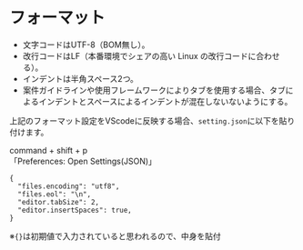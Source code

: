# フォーマット
- 文字コードはUTF-8（BOM無し）。
- 改行コードはLF（本番環境でシェアの高い Linux の改行コードに合わせる）。
- インデントは半角スペース2つ。
- 案件ガイドラインや使用フレームワークによりタブを使用する場合、タブによるインデントとスペースによるインデントが混在しないないようにする。

上記のフォーマット設定をVScodeに反映する場合、`setting.json`に以下を貼り付けます。

command + shift + p  
「Preferences: Open Settings(JSON)」

```
{
  "files.encoding": "utf8",
  "files.eol": "\n",
  "editor.tabSize": 2,
  "editor.insertSpaces": true,
}
```
※`{}`は初期値で入力されていると思われるので、中身を貼付